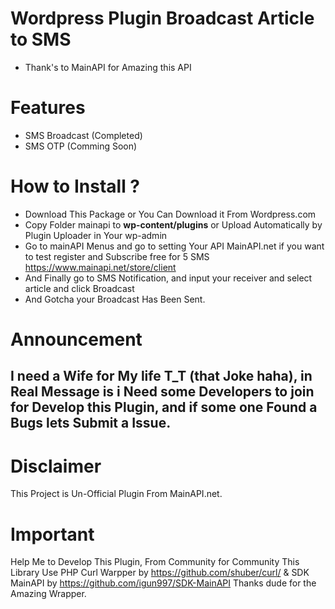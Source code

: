 # Wordpress Plugin Broadcast Article to SMS  
- Thank's to MainAPI for Amazing this API
# Features
- SMS Broadcast (Completed)
- SMS OTP (Comming Soon)
# How to Install ?
- Download This Package or You Can Download it From Wordpress.com
- Copy Folder mainapi to **wp-content/plugins** or Upload Automatically by Plugin Uploader in Your wp-admin
- Go to mainAPI Menus and go to setting Your API MainAPI.net if you want to test register and Subscribe free for 5 SMS https://www.mainapi.net/store/client
- And Finally go to SMS Notification, and input your receiver and select article and click Broadcast 
- And Gotcha your Broadcast Has Been Sent.
# Announcement 
I need a Wife for My life T_T (that Joke haha), in Real Message is i Need some Developers to join for Develop this Plugin, and if some one Found a Bugs lets Submit a Issue.
----------
# Disclaimer
This Project is Un-Official Plugin From MainAPI.net.
# Important
Help Me to Develop This Plugin, From Community for Community
This Library Use PHP Curl Warpper by https://github.com/shuber/curl/ & SDK MainAPI by https://github.com/igun997/SDK-MainAPI Thanks dude for the Amazing Wrapper.



